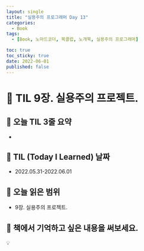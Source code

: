 ```yaml
---
layout: single
title: "실용주의 프로그래머 Day 13"
categories:
  - Book
tags:
  - [Book, 노마드코더, 북클럽, 노개북, 실용주의 프로그래머]

toc: true
toc_sticky: true
date: 2022-06-01
published: false
---
```


# 📖 TIL 9장. 실용주의 프로젝트.

## 📌 오늘 TIL 3줄 요약
- 

## 📌 TIL (Today I Learned) 날짜
- 2022.05.31-2022.06.01

## 📌 오늘 읽은 범위
- 9장. 실용주의 프로젝트.

## 📌 책에서 기억하고 싶은 내용을 써보세요.

💡 
